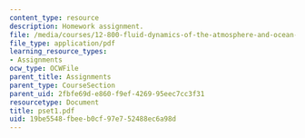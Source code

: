 ```yaml
---
content_type: resource
description: Homework assignment.
file: /media/courses/12-800-fluid-dynamics-of-the-atmosphere-and-ocean-fall-2004/19be5548fbeeb0cf97e752488ec6a98d_pset1.pdf
file_type: application/pdf
learning_resource_types:
- Assignments
ocw_type: OCWFile
parent_title: Assignments
parent_type: CourseSection
parent_uid: 2fbfe69d-e860-f9ef-4269-95eec7cc3f31
resourcetype: Document
title: pset1.pdf
uid: 19be5548-fbee-b0cf-97e7-52488ec6a98d
---
```

